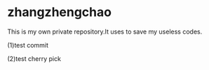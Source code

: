 # zhangzhengchao
This is my own private repository.It uses to save my useless codes.

(1)test commit

(2)test cherry pick
